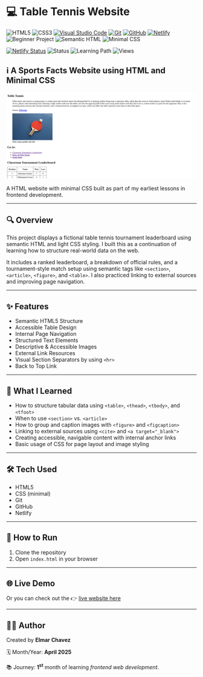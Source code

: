 # 💻 Table Tennis Website

![HTML5](https://img.shields.io/badge/HTML5-E34F26?style=for-the-badge&logo=html5&logoColor=white)
![CSS3](https://img.shields.io/badge/CSS3-1572B6?style=for-the-badge&logo=css3&logoColor=white)
[![Visual Studio Code](https://img.shields.io/badge/VS%20Code-007ACC?style=for-the-badge&logo=visual-studio-code&logoColor=white)](https://code.visualstudio.com/)
[![Git](https://img.shields.io/badge/Git-F05032?style=for-the-badge&logo=git&logoColor=white)](https://git-scm.com/)
[![GitHub](https://img.shields.io/badge/GitHub-181717?style=for-the-badge&logo=github&logoColor=white)](https://github.com/)
[![Netlify](https://img.shields.io/badge/Netlify-00C7B7?style=for-the-badge&logo=netlify&logoColor=white)](https://www.netlify.com/)
![Beginner Project](https://img.shields.io/badge/Beginner%20Project-25D366?style=for-the-badge)
![Semantic HTML](https://img.shields.io/badge/Semantic%20HTML-ff9800?style=for-the-badge)
![Minimal CSS](https://img.shields.io/badge/Minimal%20CSS-2E8B57?style=for-the-badge&logo=css3&logoColor=white)

[![Netlify Status](https://api.netlify.com/api/v1/badges/8c2cb28c-90c0-4079-97d3-5f7dde057c3b/deploy-status)](https://table-tennis-jiro.netlify.app/)
![Status](https://img.shields.io/badge/status-complete-brightgreen)
![Learning Path](https://img.shields.io/badge/learning%20path-month%201-blue)
![Views](https://visitor-badge.laobi.icu/badge?page_id=CodingWithJiro.beginner-portfolio-website-table-tennis&left_text=repo%20views)

## ℹ️ A Sports Facts Website using HTML and Minimal CSS

![Screenshot of the project](./screenshot.png)

A HTML website with minimal CSS built as part of my earliest lessons in frontend development.

---

## 🔍 Overview

This project displays a fictional table tennis tournament leaderboard using semantic HTML and light CSS styling. I built this as a continuation of learning how to structure real-world data on the web.

It includes a ranked leaderboard, a breakdown of official rules, and a tournament-style match setup using semantic tags like `<section>`, `<article>`, `<figure>`, and `<table>`. I also practiced linking to external sources and improving page navigation.

---

## ✨ Features

- Semantic HTML5 Structure
- Accessible Table Design
- Internal Page Navigation
- Structured Text Elements
- Descriptive & Accessible Images
- External Link Resources
- Visual Section Separators by using `<hr>`
- Back to Top Link

---

## 🧠 What I Learned

- How to structure tabular data using `<table>`, `<thead>`, `<tbody>`, and `<tfoot>`
- When to use `<section>` vs. `<article>`
- How to group and caption images with `<figure>` and `<figcaption>`
- Linking to external sources using `<cite>` and `<a target="_blank">`
- Creating accessible, navigable content with internal anchor links
- Basic usage of CSS for page layout and image styling

---

## 🛠️ Tech Used

- HTML5
- CSS (minimal)
- Git
- GitHub
- Netlify

---

## 🚀 How to Run

1. Clone the repository
2. Open `index.html` in your browser

---

## 🌐 Live Demo

Or you can check out the 👉 [live website here](https://table-tennis-jiro.netlify.app/)

---

## 🧑‍💻 Author

Created by **Elmar Chavez**

🗓️ Month/Year: **April 2025**

📚 Journey: **1<sup>st</sup>** month of learning _frontend web development_.
